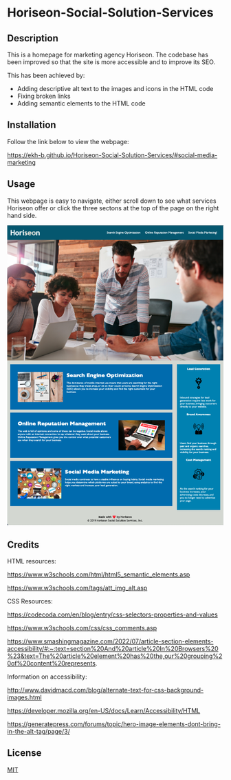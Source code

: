 # Horiseon-Social-Solution-Services

## Description 

This is a homepage for marketing agency Horiseon. The codebase has been improved so that the site is more accessible and to improve its SEO.

This has been achieved by:
- Adding descriptive alt text to the images and icons in the HTML code
- Fixing broken links
- Adding semantic elements to the HTML code




## Installation

Follow the link below to view the webpage:

https://ekh-b.github.io/Horiseon-Social-Solution-Services/#social-media-marketing


## Usage 

This webpage is easy to navigate, either scroll down to see what services Horiseon offer or click the three sectons at the top of the page on the right hand side.

![image](./assets/images/FinishedProduct.png)



## Credits

HTML resources:

https://www.w3schools.com/html/html5_semantic_elements.asp

https://www.w3schools.com/tags/att_img_alt.asp

CSS Resources:

https://codecoda.com/en/blog/entry/css-selectors-properties-and-values

https://www.w3schools.com/css/css_comments.asp

https://www.smashingmagazine.com/2022/07/article-section-elements-accessibility/#:~:text=section%20And%20article%20In%20Browsers%20%23&text=The%20article%20element%20has%20the,our%20grouping%20of%20content%20represents.




Information on accessibility: 

http://www.davidmacd.com/blog/alternate-text-for-css-background-images.html

https://developer.mozilla.org/en-US/docs/Learn/Accessibility/HTML

https://generatepress.com/forums/topic/hero-image-elements-dont-bring-in-the-alt-tag/page/3/



## License

[MIT](https://choosealicense.com/licenses/mit/)


